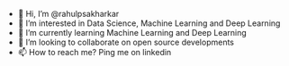 - 👋 Hi, I’m @rahulpsakharkar
- 👀 I’m interested in Data Science, Machine Learning and Deep Learning
- 🌱 I’m currently learning Machine Learning and Deep Learning
- 💞️ I’m looking to collaborate on open source developments
- 📫 How to reach me? Ping me on linkedin

<!---
rahulpsakharkar/rahulpsakharkar is a ✨ special ✨ repository because its `README.md` (this file) appears on your GitHub profile.
You can click the Preview link to take a look at your changes.
--->
